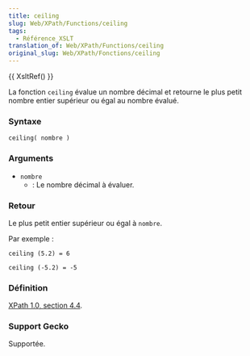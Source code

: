 ```yaml
---
title: ceiling
slug: Web/XPath/Functions/ceiling
tags:
  - Référence_XSLT
translation_of: Web/XPath/Functions/ceiling
original_slug: Web/XPath/Fonctions/ceiling
---
```

{{ XsltRef() }}

La fonction `ceiling` évalue un nombre décimal et retourne le plus petit nombre entier supérieur ou égal au nombre évalué.

### Syntaxe

    ceiling( nombre )

### Arguments

- `nombre`
  - : Le nombre décimal à évaluer.

### Retour

Le plus petit entier supérieur ou égal à `nombre`.

Par exemple :

    ceiling (5.2) = 6

    ceiling (-5.2) = -5

### Définition

[XPath 1.0, section 4.4](http://www.w3.org/TR/xpath#function-ceiling).

### Support Gecko

Supportée.
